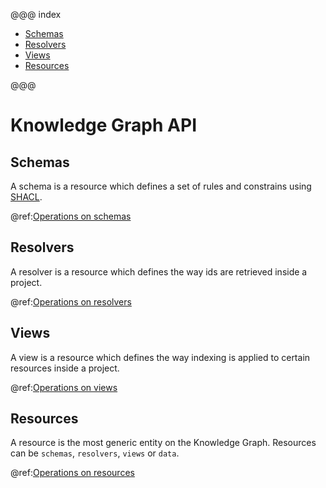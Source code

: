 @@@ index

* [Schemas](kg-schemas-api.md)
* [Resolvers](kg-resolvers-api.md)
* [Views](kg-views-api.md)
* [Resources](kg-resources-api.md)

@@@

# Knowledge Graph API

## Schemas
A schema is a resource which defines a set of rules and constrains using [SHACL](https://www.w3.org/TR/shacl/). 

@ref:[Operations on schemas](kg-schemas-api.md)

## Resolvers
A resolver is a resource which defines the way ids are retrieved inside a project.

@ref:[Operations on resolvers](kg-resolvers-api.md)

## Views
A view is a resource which defines the way indexing is applied to certain resources inside a project.

@ref:[Operations on views](kg-views-api.md)

## Resources
A resource is the most generic entity on the Knowledge Graph. Resources can be `schemas`, `resolvers`, `views` or `data`.

@ref:[Operations on resources](kg-resources-api.md)
